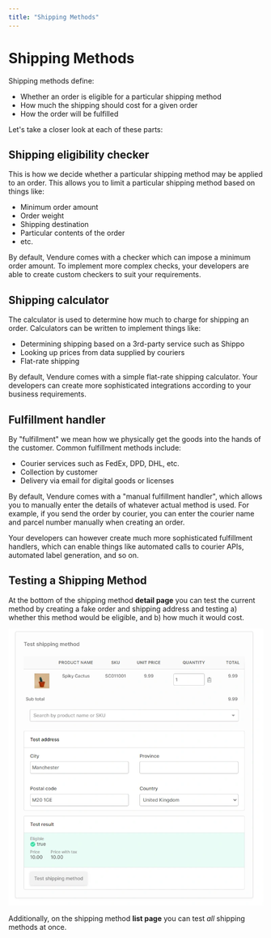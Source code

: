 ```yaml
---
title: "Shipping Methods"
---
```


# Shipping Methods

Shipping methods define:

* Whether an order is eligible for a particular shipping method
* How much the shipping should cost for a given order
* How the order will be fulfilled

Let's take a closer look at each of these parts:

## Shipping eligibility checker

This is how we decide whether a particular shipping method may be applied to an order. This allows you to limit a particular shipping method based on things like:

* Minimum order amount
* Order weight
* Shipping destination
* Particular contents of the order
* etc.

By default, Vendure comes with a checker which can impose a minimum order amount. To implement more complex checks, your developers are able to create custom checkers to suit your requirements.

## Shipping calculator

The calculator is used to determine how much to charge for shipping an order. Calculators can be written to implement things like:

* Determining shipping based on a 3rd-party service such as Shippo
* Looking up prices from data supplied by couriers
* Flat-rate shipping

By default, Vendure comes with a simple flat-rate shipping calculator. Your developers can create more sophisticated integrations according to your business requirements.

## Fulfillment handler

By "fulfillment" we mean how we physically get the goods into the hands of the customer. Common fulfillment methods include:

* Courier services such as FedEx, DPD, DHL, etc.
* Collection by customer
* Delivery via email for digital goods or licenses

By default, Vendure comes with a "manual fulfillment handler", which allows you to manually enter the details of whatever actual method is used. For example, if you send the order by courier, you can enter the courier name and parcel number manually when creating an order.

Your developers can however create much more sophisticated fulfillment handlers, which can enable things like automated calls to courier APIs, automated label generation, and so on.

## Testing a Shipping Method

At the bottom of the shipping method **detail page** you can test the current method by creating a fake order and shipping address and testing a) whether this method would be eligible, and b) how much it would cost.

![./screen-shipping-test.webp](./screen-shipping-test.webp)

Additionally, on the shipping method **list page** you can test _all_ shipping methods at once.
